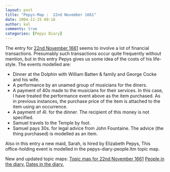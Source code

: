 ```yaml
---
layout: post
title: "Pepys-Map :  22nd November 1661"
date: 2004-11-25 09:18
author: kal
comments: true
categories: [Pepys Diary]
---
```

The entry for <a href="http://www.pepysdiary.com/archive/1661/11/22/index.php">22nd November 1661</a> seems to involve a lot of financial transactions. Presumably such transactions occur quite frequently without mention, but in this entry Pepys gives us some idea of the costs of his life-style. The events modelled are:
<ul>
<li>Dinner at the Dolphin with William Batten &amp; family and George Cocke and his wife.</li>
<li>A performance by an unamed group of musicians for the diners.</li>
<li>A payment of 40s made to the musicians for their services. In this case, I have treated the performance event above as the item purchased. As in previous instances, the purchase price of the item is attached to the item using an occurrence.</li>
<li>A payment of 4l. for the dinner. The recipient of this money is not specified.</li>
<li>Samuel travels to the Temple by foot.</li>
<li>Samuel pays 30s. for legal advice from John Fountaine. The advice (the thing purchased) is modelled as an item.</li>
</ul>
Also in this entry a new maid, Sarah, is hired by Elizabeth Pepys, This office-holding event is modelled in the pepys-diary-people.ltm topic map.

<!--more-->
New and updated topic maps:
<a href="http://www.techquila.com/blog/archives/16611122.ltm">Topic map for 22nd November 1661</a>
<a href="http://www.techquila.com/blog/archives/pepys-diary-people.ltm">People in the diary.</a>
<a href="http://www.techquila.com/blog/archives/pepys-diary-dates.ltm">Dates in the diary.</a>

